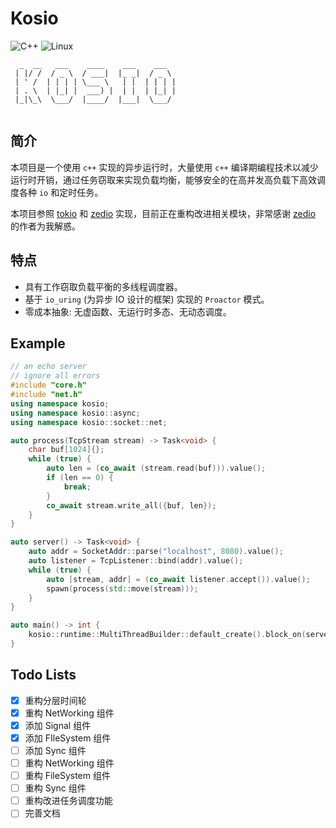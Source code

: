 # Kosio

 ![C++](https://img.shields.io/badge/standard-C++23-00599C?logo=cplusplus&logoColor=white) ![Linux](https://img.shields.io/badge/platform-linux-dimgray)

```
  _  __   ___    ____    ___    ___  
 | |/ /  / _ \  / ___|  |_ _|  / _ \ 
 | ' /  | | | | \___ \   | |  | | | |
 | . \  | |_| |  ___) |  | |  | |_| |
 |_|\_\  \___/  |____/  |___|  \___/ 
                                     
```

## 简介

本项目是一个使用 `c++` 实现的异步运行时，大量使用 `c++` 编译期编程技术以减少运行时开销，通过任务窃取来实现负载均衡，能够安全的在高并发高负载下高效调度各种 `io` 和定时任务。

本项目参照 [tokio](https://github.com/tokio-rs/tokio) 和 [zedio](https://github.com/8sileus/zedio) 实现，目前正在重构改进相关模块，非常感谢 [zedio](https://github.com/8sileus/zedio) 的作者为我解惑。



## 特点

- 具有工作窃取负载平衡的多线程调度器。
- 基于 `io_uring` (为异步 IO 设计的框架) 实现的 `Proactor` 模式。
- 零成本抽象: 无虚函数、无运行时多态、无动态调度。



## Example

```c++
// an echo server
// ignore all errors
#include "core.h"
#include "net.h"
using namespace kosio;
using namespace kosio::async;
using namespace kosio::socket::net;

auto process(TcpStream stream) -> Task<void> {
    char buf[1024]{};
    while (true) {
        auto len = (co_await (stream.read(buf))).value();
        if (len == 0) {
            break;
        }
        co_await stream.write_all({buf, len});
    }
}

auto server() -> Task<void> {
    auto addr = SocketAddr::parse("localhost", 8080).value();
    auto listener = TcpListener::bind(addr).value();
    while (true) {
        auto [stream, addr] = (co_await listener.accept()).value();
        spawn(process(std::move(stream)));
    }
}

auto main() -> int {
    kosio::runtime::MultiThreadBuilder::default_create().block_on(server());
}
```

## Todo Lists

- [x] 重构分层时间轮
- [x] 重构 NetWorking 组件
- [x] 添加 Signal 组件
- [x] 添加 FIleSystem 组件
- [ ] 添加 Sync 组件
- [ ] 重构 NetWorking 组件
- [ ] 重构 FileSystem 组件
- [ ] 重构 Sync 组件
- [ ] 重构改进任务调度功能
- [ ] 完善文档
